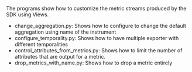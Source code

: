 The programs show how to customize the metric streams produced by the SDK using Views. 

* change_aggregation.py: Shows how to configure to change the default aggregation using name of the instrument
* configure_temporality.py: Shows how to have multiple exporter with different temporalities
* control_attributes_from_metrics.py: Shows how to limit the number of attributes that are output for a metric.
* drop_metrics_with_name.py: Shows how to drop a metric entirely
